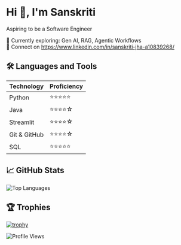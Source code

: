 # Hi 👋, I'm Sanskriti  
Aspiring to be a Software Engineer  

🌱 Currently exploring: Gen AI, RAG, Agentic Workflows  
🔗 Connect on https://www.linkedin.com/in/sanskriti-jha-a10839268/

## 🛠️ Languages and Tools
| Technology | Proficiency |
|------------|-------------|
| Python     | ⭐⭐⭐⭐⭐       |
| Java       | ⭐⭐⭐⭐☆       |
| Streamlit  | ⭐⭐⭐⭐☆       |
| Git & GitHub | ⭐⭐⭐⭐☆     |
| SQL   | ⭐⭐⭐⭐⭐       |

## 📈 GitHub Stats  
![Top Languages](https://github-readme-stats.vercel.app/api/top-langs/?username=sanskkriti&layout=compact&theme=radical)

## 🏆 Trophies  
[![trophy](https://github-profile-trophy.vercel.app/?username=sanskkriti&theme=monokai)](https://github.com/ryo-ma/github-profile-trophy)

![Profile Views](https://komarev.com/ghpvc/?username=sanskkriti&color=blue)
